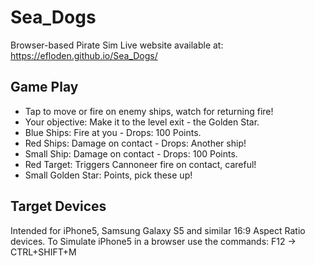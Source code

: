 # Sea_Dogs
Browser-based Pirate Sim
Live website available at: https://efloden.github.io/Sea_Dogs/

## Game Play
* Tap to move or fire on enemy ships, watch for returning fire!
* Your objective: Make it to the level exit - the Golden Star.
* Blue Ships: Fire at you - Drops: 100 Points.
* Red Ships: Damage on contact - Drops: Another ship!
* Small Ship: Damage on contact - Drops: 100 Points.
* Red Target: Triggers Cannoneer fire on contact, careful!
* Small Golden Star: Points, pick these up!

## Target Devices
Intended for iPhone5, Samsung Galaxy S5 and similar 16:9 Aspect Ratio devices.
To Simulate iPhone5 in a browser use the commands: F12 -> CTRL+SHIFT+M
